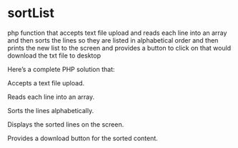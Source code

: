 # sortList
php function that accepts text file upload and reads each line into an array and then sorts the lines so they are listed in alphabetical order and then prints the new list to the screen and provides a button to click on that would download the txt file to desktop

Here’s a complete PHP solution that:

Accepts a text file upload.

Reads each line into an array.

Sorts the lines alphabetically.

Displays the sorted lines on the screen.

Provides a download button for the sorted content.

